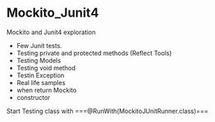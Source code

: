 # Mockito_Junit4
Mockito and Junit4 exploration
- Few Junit tests.
- Testing private and protected methods (Reflect Tools)
- Testing Models
- Testing void method
- Testin Exception
- Real life samples
- when return Mockito
- constructor


Start Testing class with ===@RunWith(MockitoJUnitRunner.class)===

